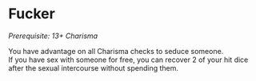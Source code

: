 # Fucker

_Prerequisite: 13+ Charisma_

You have advantage on all Charisma checks to seduce someone. \
If you have sex with someone for free, you can recover 2 of your hit dice after the sexual intercourse without spending them.